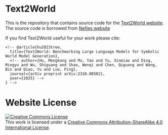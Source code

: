 # Text2World

This is the repository that contains source code for the [Text2World website](https://text-to-world.github.io).
The source code is borrowed from [Nefies website](https://nerfies.github.io/)

If you find Text2World useful for your work please cite:
```
<!-- @article{hu2023tree,
  title={Text2World: Benchmarking Large Language Models for Symbolic World Model Generation},
  <!-- author={Hu, Mengkang and Mu, Yao and Yu, Xinmiao and Ding, Mingyu and Wu, Shiguang and Shao, Wenqi and Chen, Qiguang and Wang, Bin and Qiao, Yu and Luo, Ping},
  journal={arXiv preprint arXiv:2310.08582},
  year={2025} -->
} -->
```

# Website License
<a rel="license" href="http://creativecommons.org/licenses/by-sa/4.0/"><img alt="Creative Commons License" style="border-width:0" src="https://i.creativecommons.org/l/by-sa/4.0/88x31.png" /></a><br />This work is licensed under a <a rel="license" href="http://creativecommons.org/licenses/by-sa/4.0/">Creative Commons Attribution-ShareAlike 4.0 International License</a>.
